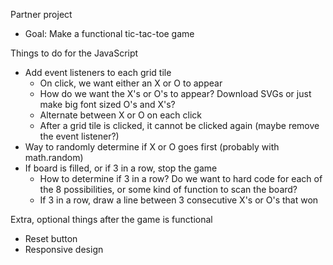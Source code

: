 Partner project
- Goal: Make a functional tic-tac-toe game

Things to do for the JavaScript
- Add event listeners to each grid tile
  - On click, we want either an X or O to appear
  - How do we want the X's or O's to appear? Download SVGs or just make big font sized O's and X's?
  - Alternate between X or O on each click
  - After a grid tile is clicked, it cannot be clicked again (maybe remove the event listener?)
- Way to randomly determine if X or O goes first (probably with math.random)
- If board is filled, or if 3 in a row, stop the game
  - How to determine if 3 in a row? Do we want to hard code for each of the 8 possibilities, or some kind of function to scan the board?
  - If 3 in a row, draw a line between 3 consecutive X's or O's that won






Extra, optional things after the game is functional
- Reset button
- Responsive design
